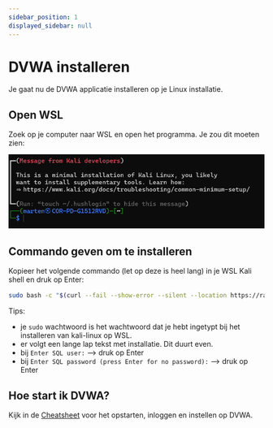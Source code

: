 ```yaml
---
sidebar_position: 1
displayed_sidebar: null
---
```


# DVWA installeren
Je gaat nu de DVWA applicatie installeren op je Linux installatie.

## Open WSL
Zoek op je computer naar WSL en open het programma.
Je zou dit moeten zien:

![wsl](kali_linux_succes.png)

## Commando geven om te installeren
Kopieer het volgende commando (let op deze is heel lang) in je WSL Kali shell en druk op Enter:

```bash
sudo bash -c "$(curl --fail --show-error --silent --location https://raw.githubusercontent.com/IamCarron/DVWA-Script/main/Install-DVWA.sh)"
```
Tips:
- je `sudo` wachtwoord is het wachtwoord dat je hebt ingetypt bij het installeren van kali-linux op WSL.
- er volgt een lange lap tekst met installatie. Dit duurt even.
- bij `Enter SQL user:` --> druk op Enter
- bij `Enter SQL password (press Enter for no password):` --> druk op Enter

## Hoe start ik DVWA?
Kijk in de [Cheatsheet](cheatsheet.md) voor het opstarten, inloggen en instellen op DVWA.